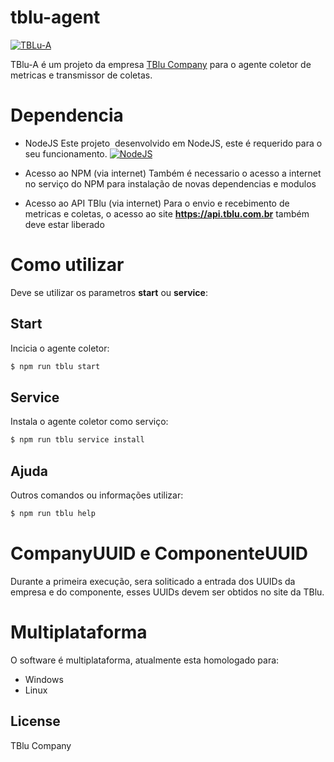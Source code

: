 # tblu-agent
[![TBLu-A](https://tblu.com.br/static/smallLogo.png)](https://tblu.com.br)

TBlu-A é um projeto da empresa [TBlu Company](https://tblu.com.br) para o agente coletor de metricas e transmissor de coletas.

# Dependencia

- NodeJS
Este projeto  desenvolvido em NodeJS, este é requerido para o seu funcionamento.
[![NodeJS](https://github.com/nodejs/nodejs.org/blob/master/static/images/logos/nodejs.png)](https://nodejs.org)


- Acesso ao NPM (via internet)
Também é necessario o acesso a internet no serviço do NPM para instalação de novas dependencias e modulos


- Acesso ao API TBlu (via internet)
Para o envio e recebimento de metricas e coletas, o acesso ao site **https://api.tblu.com.br** também deve estar liberado

# Como utilizar
Deve se utilizar os parametros **start** ou **service**:

## Start
Incicia o agente coletor:
```sh
$ npm run tblu start
```

## Service
Instala o agente coletor como serviço:
```sh
$ npm run tblu service install
```
## Ajuda
Outros comandos ou informações utilizar:
```sh
$ npm run tblu help
```



# CompanyUUID e ComponenteUUID
Durante a primeira execução, sera soliticado a entrada dos UUIDs da empresa e do componente, esses UUIDs devem ser obtidos no site da TBlu.

# Multiplataforma
O software é multiplataforma, atualmente esta homologado para:
- Windows
- Linux

License
----

TBlu Company

